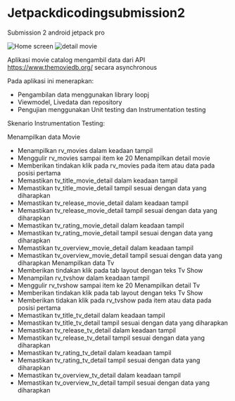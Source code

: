 # Jetpackdicodingsubmission2
Submission 2 android jetpack pro

![Home screen](https://user-images.githubusercontent.com/47078618/76595447-3b89a980-652e-11ea-8c30-47eae7ff7e8d.jpg) 
![detail movie](https://user-images.githubusercontent.com/47078618/76595467-43e1e480-652e-11ea-97aa-6bf5c0c08b4f.jpg)

Aplikasi movie catalog mengambil data dari API https://www.themoviedb.org/ secara asynchronous

Pada aplikasi ini menerapkan:
- Pengambilan data menggunakan library loopj
- Viewmodel, Livedata dan repository
- Pengujian menggunakan Unit testing dan Instrumentation testing


Skenario Instrumentation Testing: 

Menampilkan data Movie
  - Menampilkan rv_movies dalam keadaan tampil
  - Menggulir rv_movies sampai item ke 20
Menampilkan detail movie
  - Memberikan tindakan klik pada rv_movies pada item atau data pada posisi pertama
  - Memastikan tv_title_movie_detail dalam keadaan tampil
  - Memastikan tv_title_movie_detail tampil sesuai dengan data yang diharapkan
  - Memastikan tv_release_movie_detail dalam keadaan tampil
  - Memastikan tv_release_movie_detail tampil sesuai dengan data yang diharapkan
  - Memastikan tv_rating_movie_detail dalam keadaan tampil
  - Memastikan tv_rating_movie_detail tampil sesuai dengan data yang diharapkan
  - Memastikan tv_overview_movie_detail dalam keadaan tampil
  - Memastikan tv_overview_movie_detail tampil sesuai dengan data yang diharapkan
Menampilkan data Tv
  - Memberikan tindakan klik pada tab layout dengan teks Tv Show
  - Menampilan rv_tvshow dalam keadaan tampil
  - Menggulir rv_tvshow sampai item ke 20
Menampilkan detail Tv
  - Memberikan tindakan klik pada tab layout dengan teks Tv Show
  - Memberikan tidakan klik pada rv_tvshow pada item atau data pada posisi pertama
  - Memastikan tv_title_tv_detail dalam keadaan tampil
  - Memastikan tv_title_tv_detail tampil sesuai dengan data yang diharapkan
  - Memastikan tv_release_tv_detail dalam keadaan tampil
  - Memastikan tv_release_tv_detail tampil sesuai dengan data yang diharapkan
  - Memastikan tv_rating_tv_detail dalam keadaan tampil
  - Memastikan tv_rating_tv_detail tampil sesuai dengan data yang diharapkan
  - Memastikan tv_overview_tv_detail dalam keadaan tampil
  - Memastikan tv_overview_tv_detail tampil sesuai dengan data yang diharapkan
